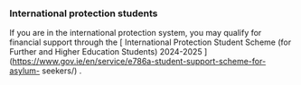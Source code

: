 ###  **International protection students**

If you are in the international protection system, you may qualify for
financial support through the [ International Protection Student Scheme (for
Further and Higher Education Students) 2024-2025
](https://www.gov.ie/en/service/e786a-student-support-scheme-for-asylum-
seekers/) .
